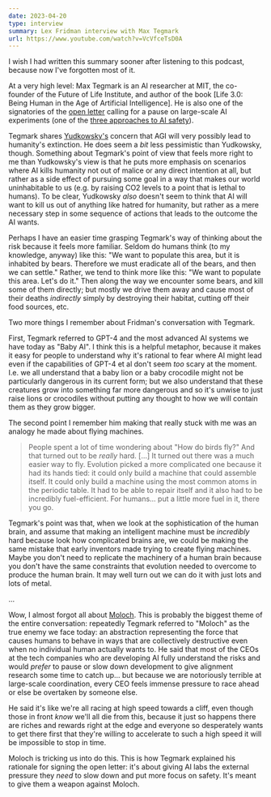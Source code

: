 ```yaml
---
date: 2023-04-20
type: interview
summary: Lex Fridman interview with Max Tegmark
url: https://www.youtube.com/watch?v=VcVfceTsD0A
---
```


I wish I had written this summary sooner after listening to this podcast,
because now I've forgotten most of it.

At a very high level: Max Tegmark is an AI researcher at MIT, the co-founder of
the Future of Life Institute, and author of the book [Life 3.0: Being Human in
the Age of Artificial Intelligence]. He is also one of the signatories of the
[open letter][2] calling for a pause on large-scale AI experiments (one of the
[three approaches to AI safety][3]).

Tegmark shares [Yudkowsky's][4] concern that AGI will very possibly lead to
humanity's extinction. He does seem a _bit_ less pessimistic than Yudkowsky,
though. Something about Tegmark's point of view that feels more right to me
than Yudkowsky's view is that he puts more emphasis on scenarios where AI
kills humanity not out of malice or any direct intention at all, but rather as a
side effect of pursuing some goal in a way that makes our world uninhabitable to
us (e.g. by raising CO2 levels to a point that is lethal to humans). To be
clear, Yudkowsky _also_ doesn't seem to think that AI will want to kill us out
of anything like hatred for humanity, but rather as a mere necessary step in
some sequence of actions that leads to the outcome the AI wants.

Perhaps I have an easier time grasping Tegmark's way of thinking about the risk
because it feels more familiar. Seldom do humans think (to my knowledge, anyway)
like this: "We want to populate this area, but it is inhabited by bears.
Therefore we must eradicate all of the bears, and then we can settle." Rather,
we tend to think more like this: "We want to populate this area. Let's do it."
Then along the way we encounter some bears, and kill some of them directly; but
mostly we drive them away and cause most of their deaths _indirectly_ simply by
destroying their habitat, cutting off their food sources, etc.

Two more things I remember about Fridman's conversation with Tegmark.

First, Tegmark referred to GPT-4 and the most advanced AI systems we have today
as "Baby AI". I think this is a helpful metaphor, because it makes it easy for
people to understand why it's rational to fear where AI might lead even if the
capabilities of GPT-4 et al don't seem _too_ scary at the moment. I.e. we all
understand that a baby lion or a baby crocodile might not be particularly
dangerous in its current form; but we also understand that these creatures grow
into something far more dangerous and so it's unwise to just raise lions or
crocodiles without putting any thought to how we will contain them as they grow
bigger.

The second point I remember him making that really stuck with me was an analogy
he made about flying machines.

> People spent a lot of time wondering about "How do birds fly?" And that turned
> out to be _really_ hard. [...] It turned out there was a much easier way to
> fly. Evolution picked a more complicated one because it had its hands tied:
> it could only build a machine that could assemble itself. It could only build
> a machine using the most common atoms in the periodic table. It had to be able
> to repair itself and it also had to be incredibly fuel-efficient. For
> humans... put a little more fuel in it, there you go.

Tegmark's point was that, when we look at the sophistication of the human brain,
and assume that making an intelligent machine must be _incredibly_ hard because
look how complicated brains are, we could be making the same mistake that early
inventors made trying to create flying machines. Maybe you don't need to
replicate the machinery of a human brain because you don't have the same
constraints that evolution needed to overcome to produce the human brain. It may
well turn out we can do it with just lots and lots of metal.

...

Wow, I almost forgot all about [Moloch][5]. This is probably the biggest theme
of the entire conversation: repeatedly Tegmark referred to "Moloch" as the true
enemy we face today: an abstraction representing the force that causes humans to
behave in ways that are collectively destructive even when no individual human
actually wants to. He said that most of the CEOs at the tech companies who are
developing AI fully understand the risks and would _prefer_ to pause or slow
down development to give alignment research some time to catch up... but because
we are notoriously terrible at large-scale coordination, every CEO feels immense
pressure to race ahead or else be overtaken by someone else.

He said it's like we're all racing at high speed towards a cliff, even though
those in front _know_ we'll all die from this, because it just so happens there
are riches and rewards right at the edge and everyone so desperately wants to
get there first that they're willing to accelerate to such a high speed it will
be impossible to stop in time.

Moloch is tricking us into do this. This is how Tegmark explained his rationale
for signing the open letter: it's about giving AI labs the external pressure
they _need_ to slow down and put more focus on safety. It's meant to give them a
weapon against Moloch.

[1]: https://www.amazon.com/Life-3-0-Being-Artificial-Intelligence/dp/1101946598
[2]: https://futureoflife.org/open-letter/pause-giant-ai-experiments/
[3]: /thoughts/three-approaches-to-ai-safety.html
[4]: /summaries/lex-fridman-eliezer-yudkowsky.html
[5]: https://slatestarcodex.com/2014/07/30/meditations-on-moloch/
